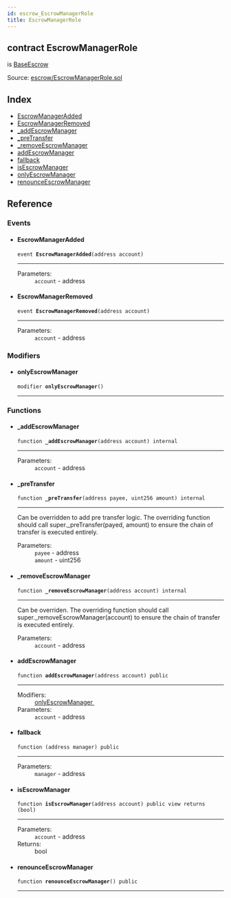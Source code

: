 ```yaml
---
id: escrow_EscrowManagerRole
title: EscrowManagerRole
---
```


<div class="contract-doc"><div class="contract"><h2 class="contract-header"><span class="contract-kind">contract</span> EscrowManagerRole</h2><p class="base-contracts"><span>is</span> <a href="escrow_BaseEscrow.html">BaseEscrow</a></p><div class="source">Source: <a href="https://github.com/Cpollo/Ethereum/blob/v0.0.1/contracts/escrow/EscrowManagerRole.sol" target="_blank">escrow/EscrowManagerRole.sol</a></div></div><div class="index"><h2>Index</h2><ul><li><a href="escrow_EscrowManagerRole.html#EscrowManagerAdded">EscrowManagerAdded</a></li><li><a href="escrow_EscrowManagerRole.html#EscrowManagerRemoved">EscrowManagerRemoved</a></li><li><a href="escrow_EscrowManagerRole.html#_addEscrowManager">_addEscrowManager</a></li><li><a href="escrow_EscrowManagerRole.html#_preTransfer">_preTransfer</a></li><li><a href="escrow_EscrowManagerRole.html#_removeEscrowManager">_removeEscrowManager</a></li><li><a href="escrow_EscrowManagerRole.html#addEscrowManager">addEscrowManager</a></li><li><a href="escrow_EscrowManagerRole.html#">fallback</a></li><li><a href="escrow_EscrowManagerRole.html#isEscrowManager">isEscrowManager</a></li><li><a href="escrow_EscrowManagerRole.html#onlyEscrowManager">onlyEscrowManager</a></li><li><a href="escrow_EscrowManagerRole.html#renounceEscrowManager">renounceEscrowManager</a></li></ul></div><div class="reference"><h2>Reference</h2><div class="events"><h3>Events</h3><ul><li><div class="item event"><span id="EscrowManagerAdded" class="anchor-marker"></span><h4 class="name">EscrowManagerAdded</h4><div class="body"><code class="signature">event <strong>EscrowManagerAdded</strong><span>(address account) </span></code><hr/><dl><dt><span class="label-parameters">Parameters:</span></dt><dd><div><code>account</code> - address</div></dd></dl></div></div></li><li><div class="item event"><span id="EscrowManagerRemoved" class="anchor-marker"></span><h4 class="name">EscrowManagerRemoved</h4><div class="body"><code class="signature">event <strong>EscrowManagerRemoved</strong><span>(address account) </span></code><hr/><dl><dt><span class="label-parameters">Parameters:</span></dt><dd><div><code>account</code> - address</div></dd></dl></div></div></li></ul></div><div class="modifiers"><h3>Modifiers</h3><ul><li><div class="item modifier"><span id="onlyEscrowManager" class="anchor-marker"></span><h4 class="name">onlyEscrowManager</h4><div class="body"><code class="signature">modifier <strong>onlyEscrowManager</strong><span>() </span></code><hr/></div></div></li></ul></div><div class="functions"><h3>Functions</h3><ul><li><div class="item function"><span id="_addEscrowManager" class="anchor-marker"></span><h4 class="name">_addEscrowManager</h4><div class="body"><code class="signature">function <strong>_addEscrowManager</strong><span>(address account) </span><span>internal </span></code><hr/><dl><dt><span class="label-parameters">Parameters:</span></dt><dd><div><code>account</code> - address</div></dd></dl></div></div></li><li><div class="item function"><span id="_preTransfer" class="anchor-marker"></span><h4 class="name">_preTransfer</h4><div class="body"><code class="signature">function <strong>_preTransfer</strong><span>(address payee, uint256 amount) </span><span>internal </span></code><hr/><div class="description"><p>Can be overridden to add pre transfer logic. The overriding function should call super._preTransfer(payed, amount) to ensure the chain of transfer is executed entirely.</p></div><dl><dt><span class="label-parameters">Parameters:</span></dt><dd><div><code>payee</code> - address</div><div><code>amount</code> - uint256</div></dd></dl></div></div></li><li><div class="item function"><span id="_removeEscrowManager" class="anchor-marker"></span><h4 class="name">_removeEscrowManager</h4><div class="body"><code class="signature">function <strong>_removeEscrowManager</strong><span>(address account) </span><span>internal </span></code><hr/><div class="description"><p>Can be overriden. The overriding function should call super._removeEscrowManager(account) to ensure the chain of transfer is executed entirely.</p></div><dl><dt><span class="label-parameters">Parameters:</span></dt><dd><div><code>account</code> - address</div></dd></dl></div></div></li><li><div class="item function"><span id="addEscrowManager" class="anchor-marker"></span><h4 class="name">addEscrowManager</h4><div class="body"><code class="signature">function <strong>addEscrowManager</strong><span>(address account) </span><span>public </span></code><hr/><dl><dt><span class="label-modifiers">Modifiers:</span></dt><dd><a href="escrow_EscrowManagerRole.html#onlyEscrowManager">onlyEscrowManager </a></dd><dt><span class="label-parameters">Parameters:</span></dt><dd><div><code>account</code> - address</div></dd></dl></div></div></li><li><div class="item function"><span id="fallback" class="anchor-marker"></span><h4 class="name">fallback</h4><div class="body"><code class="signature">function <strong></strong><span>(address manager) </span><span>public </span></code><hr/><dl><dt><span class="label-parameters">Parameters:</span></dt><dd><div><code>manager</code> - address</div></dd></dl></div></div></li><li><div class="item function"><span id="isEscrowManager" class="anchor-marker"></span><h4 class="name">isEscrowManager</h4><div class="body"><code class="signature">function <strong>isEscrowManager</strong><span>(address account) </span><span>public </span><span>view </span><span>returns  (bool) </span></code><hr/><dl><dt><span class="label-parameters">Parameters:</span></dt><dd><div><code>account</code> - address</div></dd><dt><span class="label-return">Returns:</span></dt><dd>bool</dd></dl></div></div></li><li><div class="item function"><span id="renounceEscrowManager" class="anchor-marker"></span><h4 class="name">renounceEscrowManager</h4><div class="body"><code class="signature">function <strong>renounceEscrowManager</strong><span>() </span><span>public </span></code><hr/></div></div></li></ul></div></div></div>
